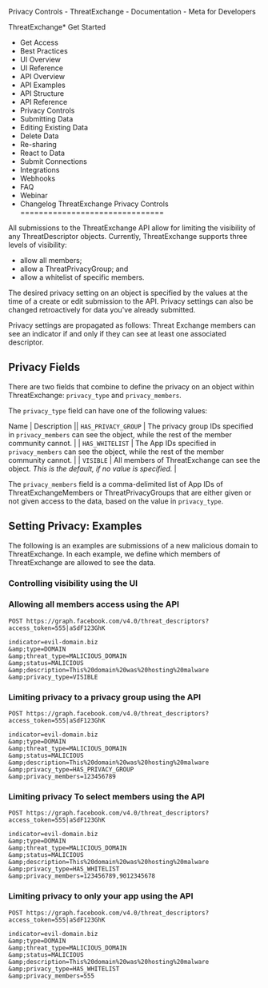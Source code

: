 
Privacy Controls - ThreatExchange - Documentation - Meta for Developers












ThreatExchange* Get Started
* Get Access
* Best Practices
* UI Overview
* UI Reference
* API Overview
* API Examples
* API Structure
* API Reference
* Privacy Controls
* Submitting Data
* Editing Existing Data
* Delete Data
* Re-sharing
* React to Data
* Submit Connections
* Integrations
* Webhooks
* FAQ
* Webinar
* Changelog
ThreatExchange Privacy Controls
===============================

All submissions to the ThreatExchange API allow for limiting the visibility of any ThreatDescriptor objects. Currently, ThreatExchange supports three levels of visibility:

* allow all members;
* allow a ThreatPrivacyGroup; and
* allow a whitelist of specific members.

The desired privacy setting on an object is specified by the values at the time of a create or edit submission to the API. Privacy settings can also be changed retroactively for data you've already submitted.

Privacy settings are propagated as follows: Threat Exchange members can see an indicator if and only if they can see at least one associated descriptor.

Privacy Fields
--------------

There are two fields that combine to define the privacy on an object within ThreatExchange: `privacy_type` and `privacy_members`.

The `privacy_type` field can have one of the following values:



 
 Name
  | 
 Description
  || `HAS_PRIVACY_GROUP` | The privacy group IDs specified in `privacy_members` can see the object, while the rest of the member community cannot. |
| `HAS_WHITELIST` | The App IDs specified in `privacy_members` can see the object, while the rest of the member community cannot. |
| `VISIBLE` | All members of ThreatExchange can see the object. *This is the default, if no value is specified.* |

The `privacy_members` field is a comma-delimited list of App IDs of ThreatExchangeMembers or ThreatPrivacyGroups that are either given or not given access to the data, based on the value in `privacy_type`.

Setting Privacy: Examples
-------------------------

The following is an examples are submissions of a new malicious domain to ThreatExchange. In each example, we define which members of ThreatExchange are allowed to see the data.

### Controlling visibility using the UI

### Allowing all members access using the API


```
POST https://graph.facebook.com/v4.0/threat_descriptors?access_token=555|aSdF123GhK

indicator=evil-domain.biz
&amp;type=DOMAIN
&amp;threat_type=MALICIOUS_DOMAIN
&amp;status=MALICIOUS
&amp;description=This%20domain%20was%20hosting%20malware
&amp;privacy_type=VISIBLE
```
### Limiting privacy to a privacy group using the API


```
POST https://graph.facebook.com/v4.0/threat_descriptors?access_token=555|aSdF123GhK

indicator=evil-domain.biz
&amp;type=DOMAIN
&amp;threat_type=MALICIOUS_DOMAIN
&amp;status=MALICIOUS
&amp;description=This%20domain%20was%20hosting%20malware
&amp;privacy_type=HAS_PRIVACY_GROUP
&amp;privacy_members=123456789
```
### Limiting privacy To select members using the API


```
POST https://graph.facebook.com/v4.0/threat_descriptors?access_token=555|aSdF123GhK

indicator=evil-domain.biz
&amp;type=DOMAIN
&amp;threat_type=MALICIOUS_DOMAIN
&amp;status=MALICIOUS
&amp;description=This%20domain%20was%20hosting%20malware
&amp;privacy_type=HAS_WHITELIST
&amp;privacy_members=123456789,9012345678
```
### Limiting privacy to only your app using the API


```
POST https://graph.facebook.com/v4.0/threat_descriptors?access_token=555|aSdF123GhK

indicator=evil-domain.biz
&amp;type=DOMAIN
&amp;threat_type=MALICIOUS_DOMAIN
&amp;status=MALICIOUS
&amp;description=This%20domain%20was%20hosting%20malware
&amp;privacy_type=HAS_WHITELIST
&amp;privacy_members=555
```


































 
